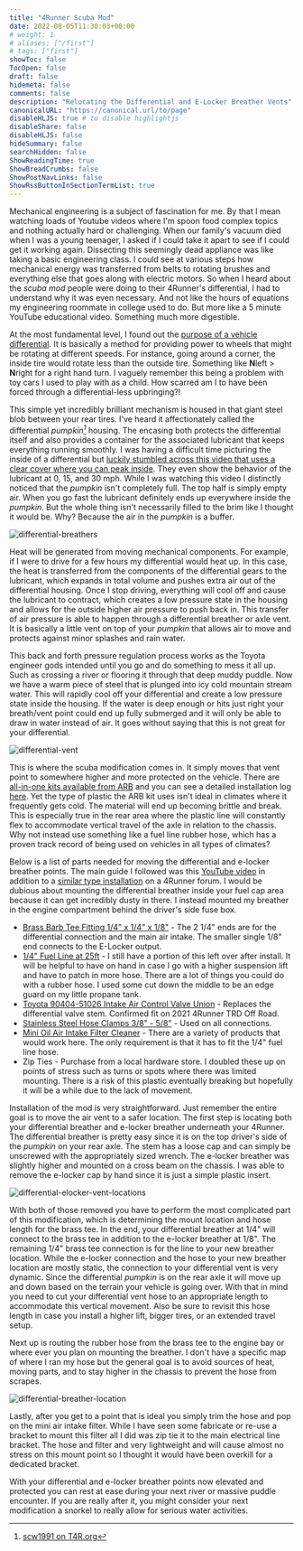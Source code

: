 ```yaml
---
title: "4Runner Scuba Mod"
date: 2022-08-05T11:30:03+00:00
# weight: 1
# aliases: ["/first"]
# tags: ["first"]
showToc: false
TocOpen: false
draft: false
hidemeta: false
comments: false
description: "Relocating the Differential and E-Locker Breather Vents"
canonicalURL: "https://canonical.url/to/page"
disableHLJS: true # to disable highlightjs
disableShare: false
disableHLJS: false
hideSummary: false
searchHidden: false
ShowReadingTime: true
ShowBreadCrumbs: false
ShowPostNavLinks: false
ShowRssButtonInSectionTermList: true
---
```


Mechanical engineering is a subject of fascination for me. By that I mean watching loads of Youtube videos where I'm spoon food complex topics and nothing actually hard or challenging. When our family's vacuum died when I was a young teenager, I asked if I could take it apart to see if I could get it working again. Dissecting this seemingly dead appliance was like taking a basic engineering class. I could see at various steps how mechanical energy was transferred from belts to rotating brushes and everything else that goes along with electric motors. So when I heard about the *scuba mod* people were doing to their 4Runner's differential, I had to understand why it was even necessary. And not like the hours of equations my engineering roommate in college used to do. But more like a 5 minute YouTube educational video. Something much more digestible.

At the most fundamental level, I found out the [purpose of a vehicle differential](https://www.youtube.com/watch?v=SOgoejxzF8c). It is basically a method for providing power to wheels that might be rotating at different speeds. For instance, going around a corner, the inside tire would rotate less than the outside tire. Something like **N**left > **N**right for a right hand turn. I vaguely remember this being a problem with toy cars I used to play with as a child. How scarred am I to have been forced through a differential-less upbringing?!

This simple yet incredibly brilliant mechanism is housed in that giant steel blob between your rear tires. I've heard it affectionately called the differential *pumpkin[^1]* housing. The encasing both protects the differential itself and also provides a container for the associated lubricant that keeps everything running smoothly. I was having a difficult time picturing the inside of a differential but [luckily stumbled across this video that uses a clear cover where you can peak inside](https://www.youtube.com/watch?v=9-yG3D3JBRs). They even show the behavior of the lubricant at 0, 15, and 30 mph. While I was watching this video I distinctly noticed that the *pumpkin* isn't completely full. The top half is simply empty air. When you go fast the lubricant definitely ends up everywhere inside the *pumpkin*. But the whole thing isn't necessarily filled to the brim like I thought it would be. Why? Because the air in the *pumpkin* is a buffer.

![differential-breathers](images/differential-breather-vents.jpg)

Heat will be generated from moving mechanical components. For example, if I were to drive for a few hours my differential would heat up. In this case, the heat is transferred from the components of the differential gears to the lubricant, which expands in total volume and pushes extra air out of the differential housing. Once I stop driving, everything will cool off and cause the lubricant to contract, which creates a low pressure state in the housing and allows for the outside higher air pressure to push back in. This transfer of air pressure is able to happen through a differential breather or axle vent. It is basically a little vent on top of your *pumpkin* that allows air to move and protects against minor splashes and rain water.

This back and forth pressure regulation process works as the Toyota engineer gods intended until you go and do something to mess it all up. Such as crossing a river or flooring it through that deep muddy puddle. Now we have a warm piece of steel that is plunged into icy cold mountain stream water. This will rapidly cool off your differential and create a low pressure state inside the housing. If the water is deep enough or hits just right your breath/vent point could end up fully submerged and it will only be able to draw in water instead of air. It goes without saying that this is not great for your differential.

![differential-vent](images/differential-vent.jpg)

This is where the scuba modification comes in. It simply moves that vent point to somewhere higher and more protected on the vehicle. There are [all-in-one kits available from ARB](https://www.amazon.com/ARB-170112-Differential-Breather-Kit/dp/B00QBQYNF0/ref=sr_1_1?crid=1NF3DHKW9ZOHE&keywords=arb+diff+breather+kit+4runner&sprefix=arb+diff+breather+kit+4runner%2Caps%2C115&sr=8-1) and you can see a detailed installation log [here](https://www.toyota-4runner.org/5th-gen-t4rs/215741-rear-differential-breather-mod-dummies.html). Yet the type of plastic the ARB kit uses isn't ideal in climates where it frequently gets cold. The material will end up becoming brittle and break. This is especially true in the rear area where the plastic line will constantly flex to accommodate vertical travel of the axle in relation to the chassis. Why not instead use something like a fuel line rubber hose, which has a proven track record of being used on vehicles in all types of climates?

Below is a list of parts needed for moving the differential and e-locker breather points. The main guide I followed was this [YouTube video](https://www.youtube.com/watch?v=1MFW8YK9dx0) in addition to a [similar type installation](http://www.toyota-4runner.org/5th-gen-t4rs/214695-e-locker-differential-breather-install-trail-edition.html) on a 4Runner forum. I would be dubious about mounting the differential breather inside your fuel cap area because it can get incredibly dusty in there. I instead mounted my breather in the engine compartment behind the driver's side fuse box.

* [Brass Barb Tee Fitting 1/4" x 1/4" x 1/8"](https://www.amazon.com/gp/product/B072R3TSSH/ref=ppx_yo_dt_b_asin_title_o00_s00?ie=UTF8&psc=1) - The 2 1/4" ends are for the differential connection and the main air intake. The smaller single 1/8" end connects to the E-Locker output.
* [1/4" Fuel Line at 25ft](https://www.amazon.com/gp/product/B0013FXTTU/ref=ppx_yo_dt_b_asin_title_o01_s00?ie=UTF8&psc=1) - I still have a portion of this left over after install. It will be helpful to have on hand in case I go with a higher suspension lift and have to patch in more hose. There are a lot of things you could do with a rubber hose. I used some cut down the middle to be an edge guard on my little propane tank.
* [Toyota 90404-51026 Intake Air Control Valve Union](https://www.amazon.com/gp/product/B01H79JUQQ/ref=ppx_yo_dt_b_asin_title_o01_s01?ie=UTF8&psc=1) - Replaces the differential valve stem. Confirmed fit on 2021 4Runner TRD Off Road.
* [Stainless Steel Hose Clamps 3/8" - 5/8"](https://www.amazon.com/gp/product/B076Q7QVNM/ref=ppx_yo_dt_b_asin_title_o01_s00?ie=UTF8&psc=1) - Used on all connections.
* [Mini Oil Air Intake Filter Cleaner](https://www.amazon.com/gp/product/B081RNTML1/ref=ppx_yo_dt_b_asin_title_o01_s01?ie=UTF8&psc=1) - There are a variety of products that would work here. The only requirement is that it has to fit the 1/4" fuel line hose.
* Zip Ties - Purchase from a local hardware store. I doubled these up on points of stress such as turns or spots where there was limited mounting. There is a risk of this plastic eventually breaking but hopefully it will be a while due to the lack of movement.

Installation of the mod is very straightforward. Just remember the entire goal is to move the air vent to a safer location. The first step is locating both your differential breather and e-locker breather underneath your 4Runner. The differential breather is pretty easy since it is on the top driver's side of the *pumpkin* on your rear axle. The stem has a loose cap and can simply be unscrewed with the appropriately sized wrench. The e-locker breather was slightly higher and mounted on a cross beam on the chassis. I was able to remove the e-locker cap by hand since it is just a simple plastic insert.

![differential-elocker-vent-locations](images/differential-elocker-vent-locations.jpg)

With both of those removed you have to perform the most complicated part of this modification, which is determining the mount location and hose length for the brass tee. In the end, your differential breather at 1/4" will connect to the brass tee in addition to the e-locker breather at 1/8". The remaining 1/4" brass tee connection is for the line to your new breather location. While the e-locker connection and the hose to your new breather location are mostly static, the connection to your differential vent is very dynamic. Since the differential *pumpkin* is on the rear axle it will move up and down based on the terrain your vehicle is going over. With that in mind you need to cut your differential vent hose to an appropriate length to accommodate this vertical movement. Also be sure to revisit this hose length in case you install a higher lift, bigger tires, or an extended travel setup.

Next up is routing the rubber hose from the brass tee to the engine bay or where ever you plan on mounting the breather. I don't have a specific map of where I ran my hose but the general goal is to avoid sources of heat, moving parts, and to stay higher in the chassis to prevent the hose from scrapes.

![differential-breather-location](images/differential-breather-location.jpg)

Lastly, after you get to a point that is ideal you simply trim the hose and pop on the mini air intake filter. While I have seen some fabricate or re-use a bracket to mount this filter all I did was zip tie it to the main electrical line bracket. The hose and filter and very lightweight and will cause almost no stress on this mount point so I thought it would have been overkill for a dedicated bracket.

With your differential and e-locker breather points now elevated and protected you can rest at ease during your next river or massive puddle encounter. If you are really after it, you might consider your next modification a snorkel to really allow for serious water activities.

[^1]: [scw1991 on T4R.org](https://www.toyota-4runner.org/4th-gen-t4rs/159372-placing-floor-jack-under-rear-differential.html)
